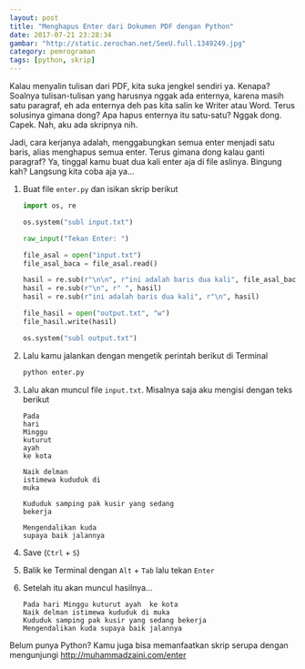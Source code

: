 ```yaml
---
layout: post
title: "Menghapus Enter dari Dokumen PDF dengan Python"
date: 2017-07-21 23:28:34
gambar: "http://static.zerochan.net/SeeU.full.1349249.jpg"
category: pemrograman
tags: [python, skrip]
---
```


Kalau menyalin tulisan dari PDF, kita suka jengkel sendiri ya. Kenapa? Soalnya tulisan-tulisan yang harusnya nggak ada enternya, karena masih satu paragraf, eh ada enternya deh pas kita salin ke Writer atau Word. Terus solusinya gimana dong? Apa hapus enternya itu satu-satu? Nggak dong. Capek. Nah, aku ada skripnya nih.

Jadi, cara kerjanya adalah, menggabungkan semua enter menjadi satu baris, alias menghapus semua enter. Terus gimana dong kalau ganti paragraf? Ya, tinggal kamu buat dua kali enter aja di file aslinya. Bingung kah? Langsung kita coba aja ya...

1. Buat file `enter.py` dan isikan skrip berikut

    ```python
    import os, re

    os.system("subl input.txt")

    raw_input("Tekan Enter: ")

    file_asal = open("input.txt")
    file_asal_baca = file_asal.read()

    hasil = re.sub(r"\n\n", r"ini adalah baris dua kali", file_asal_baca)
    hasil = re.sub(r"\n", r" ", hasil)
    hasil = re.sub(r"ini adalah baris dua kali", r"\n", hasil)

    file_hasil = open("output.txt", "w")
    file_hasil.write(hasil)

    os.system("subl output.txt")
    ```

2. Lalu kamu jalankan dengan mengetik perintah berikut di Terminal

    ```bash
    python enter.py
    ```

3. Lalu akan muncul file `input.txt`. Misalnya saja aku mengisi dengan teks berikut

    ```
    Pada
    hari
    Minggu
    kuturut
    ayah 
    ke kota

    Naik delman
    istimewa kududuk di
    muka

    Kududuk samping pak kusir yang sedang
    bekerja

    Mengendalikan kuda
    supaya baik jalannya
    ```

4. Save (`Ctrl` + `S`)

5. Balik ke Terminal dengan `Alt` + `Tab` lalu tekan `Enter`

6. Setelah itu akan muncul hasilnya...

    ```
    Pada hari Minggu kuturut ayah  ke kota
    Naik delman istimewa kududuk di muka
    Kududuk samping pak kusir yang sedang bekerja
    Mengendalikan kuda supaya baik jalannya
    ```

Belum punya Python? Kamu juga bisa memanfaatkan skrip serupa dengan mengunjungi <http://muhammadzaini.com/enter>

